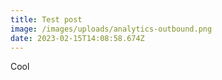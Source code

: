 ```yaml
---
title: Test post
image: /images/uploads/analytics-outbound.png
date: 2023-02-15T14:08:58.674Z
---
```

C﻿ool